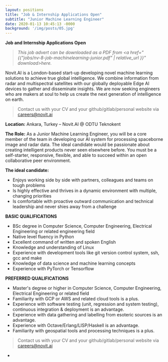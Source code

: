 ```yaml
---
layout: positions
title: "Job & Internship Applications Open"
subtitle: "Junior Machine Learning Engineer"
date: 2020-01-13 10:45:13 -0000
background: '/img/posts/05.jpg'
---
```


**Job and Internship Applications Open**

> <i>This job advert can be downloaded as a PDF from <a href="{{"jobs/nv-8-job-machinelearning-junior.pdf" | relative_url }}" download>here.</a></i>

Novit.AI is a London-based start-up developing novel machine learning solutions to achieve true global intelligence. We combine information from radar and multispectral satellites with our globally deployable Edge AI devices to gather and disseminate insights. We are now seeking engineers who are makers at soul to help us create the next generation of intelligence on earth.

> Contact us with your CV and your github/gitlab/personal website via [careers@novit.ai][1]

**Location:**
Ankara, Turkey – Novit.AI @ ODTU Teknokent

**The Role:**
As a Junior Machine Learning Engineer, you will be a core member of the team in developing our AI
system for processing spaceborne image and radar data. The ideal candidate would be passionate about
creating intelligent products never seen elsewhere before. You must be a self-starter, responsive,
flexible, and able to succeed within an open collaborative peer environment.

**The ideal candidate:**
 - Enjoys working side by side with partners, colleagues and teams on tough problems
 - Is highly effective and thrives in a dynamic environment with multiple, changing priorities
 - Is comfortable with proactive outward communication and technical leadership and never shies away
from a challenge

**BASIC QUALIFICATIONS**
 - BSc degree in Computer Science, Computer Engineering, Electrical Engineering or related
engineering field
 - Native level fluency in Python
 - Excellent command of written and spoken English
 - Knowledge and understanding of Linux
 - Experience with development tools like git version control system, ssh, gcc and make
 - Knowledge of data science and machine learning concepts
 - Experience with PyTorch or Tensorflow

**PREFERRED QUALIFICATIONS**
 - Master's degree or higher in Computer Science, Computer Engineering, Electrical Engineering or
related field
 - Familiarity with GCP or AWS and related cloud tools is a plus.
 - Experience with software testing (unit, regression and system testing), continuous integration &
deployment is an advantage.
 - Experience with data gathering and labelling from esoteric sources is an advantage.
 - Experience with Octave/Erlang/LISP/Haskell is an advantage.
 - Familiarity with geospatial tools and processing techniques is a plus.


> Contact us with your CV and your github/gitlab/personal website via [careers@novit.ai][1]

-

[1]: mailto:careers@novit.ai
